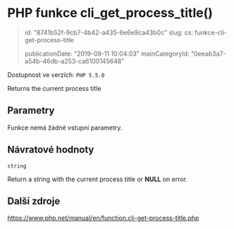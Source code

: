 PHP funkce cli_get_process_title()
==================================

> id: "8741b52f-9cb7-4b42-a435-6e6e9ca43b0c"
> slug:
> 	cs: funkce-cli-get-process-title
>
> publicationDate: "2019-09-11 10:04:03"
> mainCategoryId: "0eeab3a7-a54b-46db-a253-ca6100145648"

Dostupnost ve verzích: `PHP 5.5.0`

Returns the current process title


Parametry
--------------

Funkce nemá žádné vstupní parametry.

Návratové hodnoty
----------------

`string`

Return a string with the current process title or <b>NULL</b> on error.

Další zdroje
------------

https://www.php.net/manual/en/function.cli-get-process-title.php
